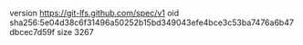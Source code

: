 version https://git-lfs.github.com/spec/v1
oid sha256:5e04d38c6f31496a50252b15bd349043efe4bce3c53ba7476a6b47dbcec7d59f
size 3267
